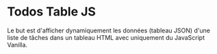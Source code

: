 # Todos Table JS

Le but est d'afficher dynamiquement les données (tableau JSON) d'une liste de tâches dans un tableau HTML avec uniquement du JavaScript Vanilla.
